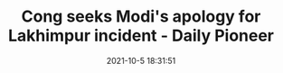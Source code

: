 ---
"title": "Cong seeks Modi's apology for Lakhimpur incident - Daily Pioneer"
"date": "2021-10-5 18:31:51"
"feed_name": "GOOGLENEWSMINING"
"feed_website": "https://news.google.com/search?q=mining%2Bincident&hl=en-US&gl=US&ceid=US:en"
"feed_rss": "https://news.google.com/rss/search?q=mining%2Bincident&hl=en-US&gl=US&ceid=US:en"
"link": "https://www.dailypioneer.com/2021/state-editions/cong-seeks--modi---s-apology-for-lakhimpur-incident.html"
"source": "{'href': 'https://www.dailypioneer.com', 'title': 'Daily Pioneer'}"
"file": "_posts/2021-1-1-63333a6989d0d158005b053702186dcf4b2cd73a.md"
"accident": "0"
"drilling": "0"
"dead": "0"
"injured": "0"
"arrested": "0"
"place": "unknown place"
"where": "unknown site"
"causes": "unknown"
"place_uri": "unknown place"
---